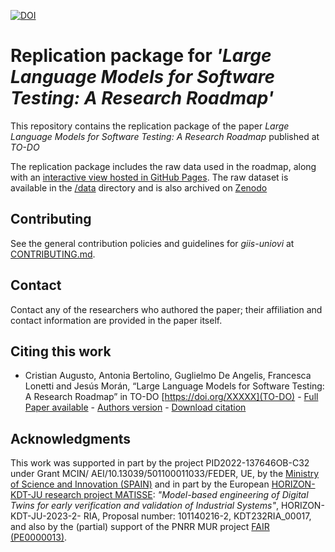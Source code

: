 [![DOI](https://zenodo.org/badge/DOI/10.5281/zenodo.17144161.svg)](https://doi.org/10.5281/zenodo.17144161)
# Replication package for *'Large Language Models  for Software Testing: A Research Roadmap'*

This repository contains the replication package of the paper *Large Language Models  for Software Testing: A Research Roadmap*
published at *TO-DO*

The replication package includes the raw data used in the roadmap, along with an [interactive view hosted in GitHub Pages](https://giis-uniovi.github.io/llm-testing-roadmap-rp/
). The raw dataset is available in the [/data](/data) directory and is also archived on [Zenodo](https://doi.org/10.5281/zenodo.17144161) 

## Contributing

See the general contribution policies and guidelines for *giis-uniovi* at
[CONTRIBUTING.md](https://github.com/giis-uniovi/.github/blob/main/profile/CONTRIBUTING.md).

## Contact

Contact any of the researchers who authored the paper; their affiliation and contact information are provided in the
paper itself.

## Citing this work

- Cristian Augusto, Antonia Bertolino, Guglielmo De Angelis, Francesca Lonetti and Jesús Morán, “Large Language Models  for Software Testing: A Research Roadmap” in TO-DO   [https://doi.org/XXXXX](TO-DO) - [Full Paper available](TO-DO) - [Authors version](TO-DO) -
  [Download citation](TO-DO)

## Acknowledgments

This work was supported in part by the project PID2022-137646OB-C32 under Grant MCIN/ AEI/10.13039/501100011033/FEDER,
UE,
by the [Ministry of Science and Innovation (SPAIN)](https://www.ciencia.gob.es/) and in part by the European [HORIZON-KDT-JU research project MATISSE](https://matisse-kdt.eu/): *"Model-based
engineering of Digital Twins for early verification and validation of Industrial Systems"*, HORIZON-KDT-JU-2023-2-
RIA, Proposal number: 101140216-2, KDT232RIA_00017, and also by the (partial) support of the PNRR MUR project [FAIR (PE0000013)](https://www.mur.gov.it/sites/default/files/2023-02/D.D.%20341%20_PE0000013_rev181022NF.pdf).
